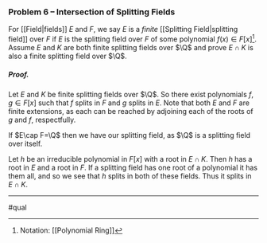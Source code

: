 ### Problem 6 – Intersection of Splitting Fields
For [[Field|fields]] $E$ and $F$, we say $E$ is a *finite* [[Splitting Field|splitting field]] over $F$ if $E$ is the splitting field over $F$ of some polynomial $f(x)\in F [x]$[^1]. Assume $E$ and $K$ are both finite splitting fields over $\Q$ and prove $E \cap K$ is also a finite splitting field over $\Q$.

##### *Proof*.
Let $E$ and $K$ be finite splitting fields over $\Q$. So there exist polynomials $f,g\in F[x]$ such that $f$ splits in $F$ and $g$ splits in $E$. Note that both $E$ and $F$ are finite extensions, as each can be reached by adjoining each of the roots of $g$ and $f$, respectfully. 

If $E\cap F=\Q$ then we have our splitting field, as $\Q$ is a splitting field over itself.

Let $h$ be an irreducible polynomial in $F[x]$ with a root in $E\cap K$. Then $h$ has a root in $E$ and a root in $F$. If a splitting field has one root of a polynomial it has them all, and so we see that $h$ splits in both of these fields. Thus it splits in $E\cap K$. 
***
#qual

[^1]: Notation: [[Polynomial Ring]]